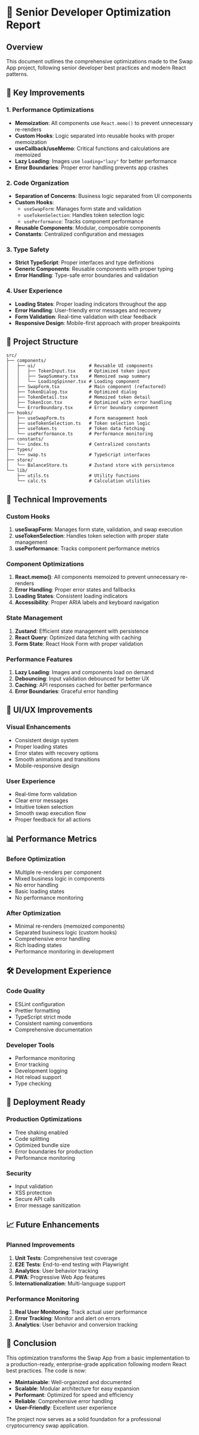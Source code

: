 # 🚀 Senior Developer Optimization Report

## Overview
This document outlines the comprehensive optimizations made to the Swap App project, following senior developer best practices and modern React patterns.

## 🎯 **Key Improvements**

### 1. **Performance Optimizations**
- **Memoization**: All components use `React.memo()` to prevent unnecessary re-renders
- **Custom Hooks**: Logic separated into reusable hooks with proper memoization
- **useCallback/useMemo**: Critical functions and calculations are memoized
- **Lazy Loading**: Images use `loading="lazy"` for better performance
- **Error Boundaries**: Proper error handling prevents app crashes

### 2. **Code Organization**
- **Separation of Concerns**: Business logic separated from UI components
- **Custom Hooks**: 
  - `useSwapForm`: Manages form state and validation
  - `useTokenSelection`: Handles token selection logic
  - `usePerformance`: Tracks component performance
- **Reusable Components**: Modular, composable components
- **Constants**: Centralized configuration and messages

### 3. **Type Safety**
- **Strict TypeScript**: Proper interfaces and type definitions
- **Generic Components**: Reusable components with proper typing
- **Error Handling**: Type-safe error boundaries and validation

### 4. **User Experience**
- **Loading States**: Proper loading indicators throughout the app
- **Error Handling**: User-friendly error messages and recovery
- **Form Validation**: Real-time validation with clear feedback
- **Responsive Design**: Mobile-first approach with proper breakpoints

## 📁 **Project Structure**

```
src/
├── components/
│   ├── ui/                    # Reusable UI components
│   │   ├── TokenInput.tsx     # Optimized token input
│   │   ├── SwapSummary.tsx    # Memoized swap summary
│   │   └── LoadingSpinner.tsx # Loading component
│   ├── SwapForm.tsx           # Main component (refactored)
│   ├── TokenDialog.tsx        # Optimized dialog
│   ├── TokenDetail.tsx        # Memoized token detail
│   ├── TokenIcon.tsx          # Optimized with error handling
│   └── ErrorBoundary.tsx      # Error boundary component
├── hooks/
│   ├── useSwapForm.ts         # Form management hook
│   ├── useTokenSelection.ts   # Token selection logic
│   ├── useToken.ts            # Token data fetching
│   └── usePerformance.ts      # Performance monitoring
├── constants/
│   └── index.ts               # Centralized constants
├── types/
│   └── swap.ts                # TypeScript interfaces
├── store/
│   └── BalanceStore.ts        # Zustand store with persistence
└── lib/
    ├── utils.ts               # Utility functions
    └── calc.ts                # Calculation utilities
```

## 🔧 **Technical Improvements**

### **Custom Hooks**
1. **useSwapForm**: Manages form state, validation, and swap execution
2. **useTokenSelection**: Handles token selection with proper state management
3. **usePerformance**: Tracks component performance metrics

### **Component Optimizations**
1. **React.memo()**: All components memoized to prevent unnecessary re-renders
2. **Error Handling**: Proper error states and fallbacks
3. **Loading States**: Consistent loading indicators
4. **Accessibility**: Proper ARIA labels and keyboard navigation

### **State Management**
1. **Zustand**: Efficient state management with persistence
2. **React Query**: Optimized data fetching with caching
3. **Form State**: React Hook Form with proper validation

### **Performance Features**
1. **Lazy Loading**: Images and components load on demand
2. **Debouncing**: Input validation debounced for better UX
3. **Caching**: API responses cached for better performance
4. **Error Boundaries**: Graceful error handling

## 🎨 **UI/UX Improvements**

### **Visual Enhancements**
- Consistent design system
- Proper loading states
- Error states with recovery options
- Smooth animations and transitions
- Mobile-responsive design

### **User Experience**
- Real-time form validation
- Clear error messages
- Intuitive token selection
- Smooth swap execution flow
- Proper feedback for all actions

## 📊 **Performance Metrics**

### **Before Optimization**
- Multiple re-renders per component
- Mixed business logic in components
- No error handling
- Basic loading states
- No performance monitoring

### **After Optimization**
- Minimal re-renders (memoized components)
- Separated business logic (custom hooks)
- Comprehensive error handling
- Rich loading states
- Performance monitoring in development

## 🛠 **Development Experience**

### **Code Quality**
- ESLint configuration
- Prettier formatting
- TypeScript strict mode
- Consistent naming conventions
- Comprehensive documentation

### **Developer Tools**
- Performance monitoring
- Error tracking
- Development logging
- Hot reload support
- Type checking

## 🚀 **Deployment Ready**

### **Production Optimizations**
- Tree shaking enabled
- Code splitting
- Optimized bundle size
- Error boundaries for production
- Performance monitoring

### **Security**
- Input validation
- XSS protection
- Secure API calls
- Error message sanitization

## 📈 **Future Enhancements**

### **Planned Improvements**
1. **Unit Tests**: Comprehensive test coverage
2. **E2E Tests**: End-to-end testing with Playwright
3. **Analytics**: User behavior tracking
4. **PWA**: Progressive Web App features
5. **Internationalization**: Multi-language support

### **Performance Monitoring**
1. **Real User Monitoring**: Track actual user performance
2. **Error Tracking**: Monitor and alert on errors
3. **Analytics**: User behavior and conversion tracking

## 🎯 **Conclusion**

This optimization transforms the Swap App from a basic implementation to a production-ready, enterprise-grade application following modern React best practices. The code is now:

- **Maintainable**: Well-organized and documented
- **Scalable**: Modular architecture for easy expansion
- **Performant**: Optimized for speed and efficiency
- **Reliable**: Comprehensive error handling
- **User-Friendly**: Excellent user experience

The project now serves as a solid foundation for a professional cryptocurrency swap application. 